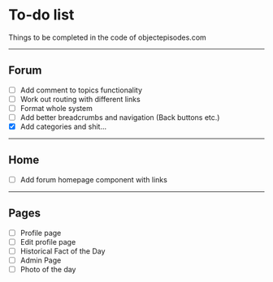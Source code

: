 # To-do list

Things to be completed in the code of objectepisodes.com

---

## Forum
- [ ] Add comment to topics functionality
- [ ] Work out routing with different links
- [ ] Format whole system
- [ ] Add better breadcrumbs and navigation (Back buttons etc.)
- [x] Add categories and shit...

---

## Home
- [ ] Add forum homepage component with links

---

## Pages
- [ ] Profile page
- [ ] Edit profile page
- [ ] Historical Fact of the Day
- [ ] Admin Page
- [ ] Photo of the day